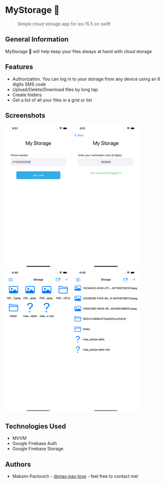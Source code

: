 # MyStorage 📂
> Simple cloud storage app for ios 15.5 on swift
## General Information
MyStorage 📂 will help keep your files always at hand with cloud storage
## Features
- Authorization. You can log in to your storage from any device using an 6 digits SMS code
- Upload/Delete/Download files by long tap
- Create folders
- Get a list of all your files in a grid or list

## Screenshots
<img src="https://github.com/max-pav-love/MyStorage/blob/main/Screenshots/Login_screen.png" width="214" height="463">  <img src="https://github.com/max-pav-love/MyStorage/blob/main/Screenshots/SMS_Screen.png" width="214" height="463">  <img src="https://github.com/max-pav-love/MyStorage/blob/main/Screenshots/Main_screen_grid.png" width="214" height="463">  <img src="https://github.com/max-pav-love/MyStorage/blob/main/Screenshots/Main_screen_list.png" width="214" height="463">

## Technologies Used
- MVVM
- Google Firebase Auth
- Google Firebase Storage

## Authors
- Maksim Pavlovich - [@max-pav-love](https://github.com/max-pav-love) - feel free to contact me!
